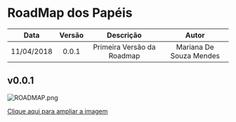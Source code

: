 # RoadMap dos Papéis

| Data | Versão | Descrição | Autor |
|:----:|:------:|:---------:|:-----:|
|11/04/2018|0.0.1|Primeira Versão da Roadmap|Mariana De Souza Mendes|



## v0.0.1

![ROADMAP.png](https://uploaddeimagens.com.br/images/001/368/721/original/RoadMaps_DevOps_%281%29.png?1523469970)

[Clique aqui para ampliar a imagem](https://uploaddeimagens.com.br/images/001/368/721/original/RoadMaps_DevOps_%281%29.png?1523469970)